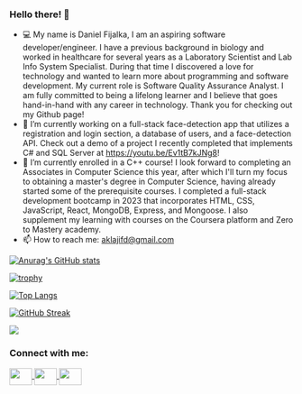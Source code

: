 ### Hello there! 👋

- &#128187; My name is Daniel Fijalka, I am an aspiring software developer/engineer. I have a previous background in biology and worked in healthcare for several years as a Laboratory Scientist and Lab Info System Specialist. During that time I discovered a love for technology and wanted to learn more about programming and software development. My current role is Software Quality Assurance Analyst. I am fully committed to being a lifelong learner and I believe that goes hand-in-hand with any career in technology. Thank you for checking out my Github page! 
- 🔭 I’m currently working on a full-stack face-detection app that utilizes a registration and login section, a database of users, and a face-detection API. Check out a demo of a project I recently completed that implements C# and SQL Server at https://youtu.be/Ev1tB7kJNg8!
- 🌱 I’m currently enrolled in a C++ course! I look forward to completing an Associates in Computer Science this year, after which I'll turn my focus to obtaining a master's degree in Computer Science, having already started some of the prerequisite courses. I completed a full-stack development bootcamp in 2023 that incorporates HTML, CSS, JavaScript, React, MongoDB, Express, and Mongoose. I also supplement my learning with courses on the Coursera platform and Zero to Mastery academy. 
-  📫 How to reach me: aklajifd@gmail.com
  
<!--
**aklajifd/aklajifd** is a ✨ _special_ ✨ repository because its `README.md` (this file) appears on your GitHub profile.

Here are some ideas to get you started:

- 🔭 I’m currently working on ...
- 🌱 I’m currently learning ...
- 👯 I’m looking to collaborate on ...
- 🤔 I’m looking for help with ...
- 💬 Ask me about ...
- 📫 How to reach me: aklajifd@gmail.com
- 😄 Pronouns: He/Him
- ⚡ Fun fact: ...
-->

[![Anurag's GitHub stats](https://github-readme-stats.vercel.app/api?username=aklajifd&show_icons=true&theme=gotham&rank_icon=github)](https://github.com/anuraghazra/github-readme-stats)

[![trophy](https://github-profile-trophy.vercel.app/?username=aklajifd&theme=matrix)](https://github.com/ryo-ma/github-profile-trophy)

[![Top Langs](https://github-readme-stats.vercel.app/api/top-langs/?username=aklajifd&theme=gotham)](https://github.com/anuraghazra/github-readme-stats)

[![GitHub Streak](https://streak-stats.demolab.com?user=aklajifd&theme=gotham)](https://git.io/streak-stats)

![](https://komarev.com/ghpvc/?username=aklajifd&color=red)

<h3 align="left">Connect with me:</h3>
<p align="left">
<a href="https://www.linkedin.com/in/daniel-fijalka-989a6421b" target="blank"><img align="center" height="30" width="40" src="https://cdn.simpleicons.org/linkedin/#0A66C2" />
<a href="https://www.instagram.com/han_brolo24" target="blank"><img align="center" height="30" width="40" src="https://cdn.simpleicons.org/instagram/#E4405F" />
<a href="https://www.facebook.com/dfijalka" target="blank"><img align="center" height="30" width="40" src="https://cdn.simpleicons.org/facebook/#1877F2" />
</p>


